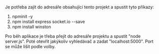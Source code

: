 Je potřeba zajít do adresáře obsahující tento projekt a spustit tyto příkazy:
1. npminit -y
2. npm install express socket.io --save
3. npm install winston

Pro běh aplikace je třeba přejít do adresáře projektu a spustit "node server.js".
Poté otevřít jakýkoliv vyhledávač a zadat "localhost:5000".
Port se může lišit podle volby.
